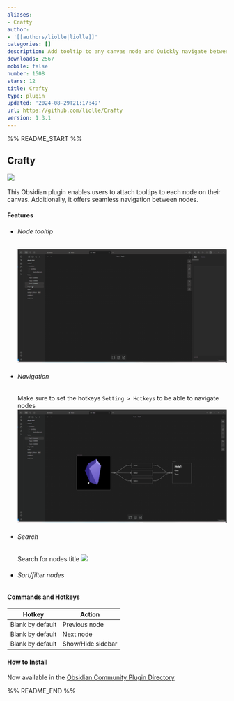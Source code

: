```yaml
---
aliases:
- Crafty
author:
- '[[authors/liolle|liolle]]'
categories: []
description: Add tooltip to any canvas node and Quickly navigate between canvas nodes
downloads: 2567
mobile: false
number: 1508
stars: 12
title: Crafty
type: plugin
updated: '2024-08-29T21:17:49'
url: https://github.com/liolle/Crafty
version: 1.3.1
---
```


%% README_START %%

## Crafty

![](https://img.shields.io/github/downloads/liolle/Crafty/total?color=0fbb3f&logo=github&style=for-the-badge)

This Obsidian plugin enables users to attach tooltips to each node on their canvas. Additionally, it offers seamless navigation between nodes.

#### Features

-   ###### Node tooltip

    ![](https://raw.githubusercontent.com/liolle/Crafty/HEAD//.github/media/crafty-toltip_1.1.gif)

-   ###### Navigation

    Make sure to set the hotkeys `Setting > Hotkeys` to be able to navigate nodes
    ![](https://raw.githubusercontent.com/liolle/Crafty/HEAD//.github/media/crafty-navigation_1.1.gif)

-   ###### Search

    Search for nodes title
    ![](https://raw.githubusercontent.com/liolle/Crafty/HEAD//.github/media/crafty-search.gif)

-   ###### Sort/filter nodes

#### Commands and Hotkeys

| Hotkey           | Action            |
| ---------------- | ----------------- |
| Blank by default | Previous node     |
| Blank by default | Next node         |
| Blank by default | Show/Hide sidebar |

#### How to Install

Now available in the [Obsidian Community Plugin Directory](https://obsidian.md/plugins?search=crafty)


%% README_END %%